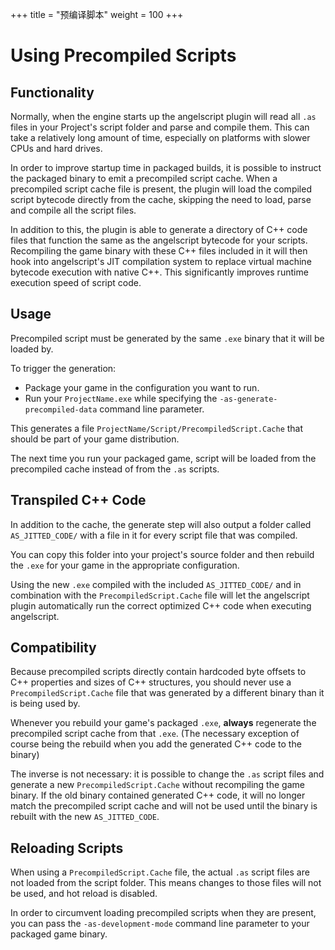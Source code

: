 +++
title = "预编译脚本"
weight = 100
+++

# Using Precompiled Scripts
## Functionality
Normally, when the engine starts up the angelscript plugin will read all `.as` files in
your Project's script folder and parse and compile them. This can take a relatively long
amount of time, especially on platforms with slower CPUs and hard drives.

In order to improve startup time in packaged builds, it is possible to instruct the
packaged binary to emit a precompiled script cache. When a precompiled script
cache file is present, the plugin will load the compiled script bytecode directly
from the cache, skipping the need to load, parse and compile all the script
files.

In addition to this, the plugin is able to generate a directory of C++ code files
that function the same as the angelscript bytecode for your scripts. Recompiling
the game binary with these C++ files included in it will then hook into angelscript's
JIT compilation system to replace virtual machine bytecode execution with native C++.
This significantly improves runtime execution speed of script code.

## Usage
Precompiled script must be generated by the same `.exe` binary that it will be loaded by.

To trigger the generation:

- Package your game in the configuration you want to run.
- Run your `ProjectName.exe` while specifying the `-as-generate-precompiled-data` command line parameter.

This generates a file `ProjectName/Script/PrecompiledScript.Cache` that should be part of your game distribution.

The next time you run your packaged game, script will be loaded from the precompiled cache instead of from the `.as` scripts.

## Transpiled C++ Code
In addition to the cache, the generate step will also output a folder called `AS_JITTED_CODE/` with a file in it for every script file that was compiled.

You can copy this folder into your project's source folder and then rebuild the `.exe` for your game in the appropriate configuration.

Using the new `.exe` compiled with the included `AS_JITTED_CODE/` and in combination with the `PrecompiledScript.Cache` file will let the
 angelscript plugin automatically run the correct optimized C++ code when executing angelscript.

## Compatibility
Because precompiled scripts directly contain hardcoded byte offsets to C++ properties and sizes of C++ structures,
you should never use a `PrecompiledScript.Cache` file that was generated by a different binary than it is being used by.

Whenever you rebuild your game's packaged `.exe`, **always** regenerate the precompiled script cache from that `.exe`.
(The necessary exception of course being the rebuild when you add the generated C++ code to the binary)

The inverse is not necessary: it is possible to change the `.as` script files and generate a new `PrecompiledScript.Cache`
without recompiling the game binary.
If the old binary contained generated C++ code, it will no longer match the precompiled script cache and will not be used until the binary is rebuilt with the new `AS_JITTED_CODE`.

## Reloading Scripts
When using a `PrecompiledScript.Cache` file, the actual `.as` script files are not loaded from the script folder. This means 
changes to those files will not be used, and hot reload is disabled.

In order to circumvent loading precompiled scripts when they are present, you can pass the `-as-development-mode` command line parameter to your packaged game binary.